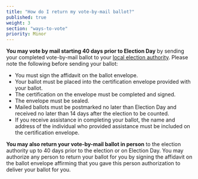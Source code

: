 ```yaml
---
title: "How do I return my vote-by-mail ballot?"
published: true
weight: 3
section: "ways-to-vote"
priority: Minor
---
```

**You may vote by mail starting 40 days prior to Election Day** by sending your completed vote-by-mail ballot to your [local election authority](http://www.elections.il.gov/ElectionAuthorities/ElecAuthorityList.aspx). Please note the following before sending your ballot:  
- You must sign the affidavit on the ballot envelope.  
- Your ballot must be placed into the certification envelope provided with your ballot.  
- The certification on the envelope must be completed and signed.  
- The envelope must be sealed.  
- Mailed ballots must be postmarked no later than Election Day and received no later than 14 days after the election to be counted.  
- If you receive assistance in completing your ballot, the name and address of the individual who provided assistance must be included on the certification envelope.  

**You may also return your vote-by-mail ballot in person** to the election authority up to 40 days prior to the election or on Election Day. You may authorize any person to return your ballot for you by signing the affidavit on the ballot envelope affirming that you gave this person authorization to deliver your ballot for you.  


